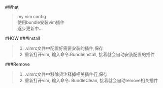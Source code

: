 #What
> my vim config    
> 使用bundle安装vim插件    
> 逐步更新中...

#HOW
###Install
> 1. .vimrc文件中配置好需要安装的插件,保存
> 2. 重新打开vim, 输入命令:BundleInstall, 接着就会自动安装配置的插件

###Remove
> 1. .vimrc文件中移除货注释掉相关插件行,保存
> 2. 重新打开vim, 输入命令: BundleClean, 接着就会自动remove相关插件



